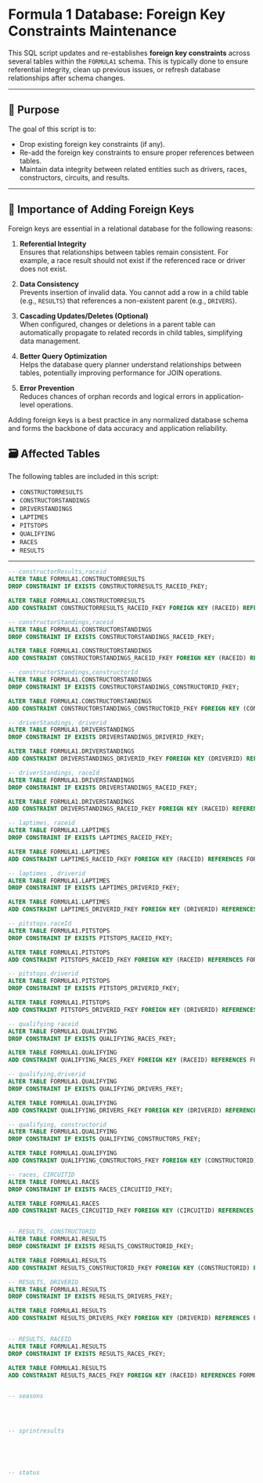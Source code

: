 # Formula 1 Database: Foreign Key Constraints Maintenance

This SQL script updates and re-establishes **foreign key constraints** across several tables within the `FORMULA1` schema. This is typically done to ensure referential integrity, clean up previous issues, or refresh database relationships after schema changes.

---

## 📄 Purpose

The goal of this script is to:
- Drop existing foreign key constraints (if any).
- Re-add the foreign key constraints to ensure proper references between tables.
- Maintain data integrity between related entities such as drivers, races, constructors, circuits, and results.

---

## 🔐 Importance of Adding Foreign Keys

Foreign keys are essential in a relational database for the following reasons:

1. **Referential Integrity**  
   Ensures that relationships between tables remain consistent. For example, a race result should not exist if the referenced race or driver does not exist.

2. **Data Consistency**  
   Prevents insertion of invalid data. You cannot add a row in a child table (e.g., `RESULTS`) that references a non-existent parent (e.g., `DRIVERS`).

3. **Cascading Updates/Deletes (Optional)**  
   When configured, changes or deletions in a parent table can automatically propagate to related records in child tables, simplifying data management.

4. **Better Query Optimization**  
   Helps the database query planner understand relationships between tables, potentially improving performance for JOIN operations.

5. **Error Prevention**  
   Reduces chances of orphan records and logical errors in application-level operations.

Adding foreign keys is a best practice in any normalized database schema and forms the backbone of data accuracy and application reliability.

## 🗃️ Affected Tables

The following tables are included in this script:

- `CONSTRUCTORRESULTS`
- `CONSTRUCTORSTANDINGS`
- `DRIVERSTANDINGS`
- `LAPTIMES`
- `PITSTOPS` 
- `QUALIFYING`
- `RACES`
- `RESULTS`

---



```sql
-- constructorResults,raceid
ALTER TABLE FORMULA1.CONSTRUCTORRESULTS
DROP CONSTRAINT IF EXISTS CONSTRUCTORRESULTS_RACEID_FKEY;

ALTER TABLE FORMULA1.CONSTRUCTORRESULTS
ADD CONSTRAINT CONSTRUCTORRESULTS_RACEID_FKEY FOREIGN KEY (RACEID) REFERENCES FORMULA1.RACES (RACEID);

-- constructorStandings,raceid
ALTER TABLE FORMULA1.CONSTRUCTORSTANDINGS
DROP CONSTRAINT IF EXISTS CONSTRUCTORSTANDINGS_RACEID_FKEY;

ALTER TABLE FORMULA1.CONSTRUCTORSTANDINGS
ADD CONSTRAINT CONSTRUCTORSTANDINGS_RACEID_FKEY FOREIGN KEY (RACEID) REFERENCES FORMULA1.RACES (RACEID);

-- constructorStandings,constructorId
ALTER TABLE FORMULA1.CONSTRUCTORSTANDINGS
DROP CONSTRAINT IF EXISTS CONSTRUCTORSTANDINGS_CONSTRUCTORID_FKEY;

ALTER TABLE FORMULA1.CONSTRUCTORSTANDINGS
ADD CONSTRAINT CONSTRUCTORSTANDINGS_CONSTRUCTORID_FKEY FOREIGN KEY (CONSTRUCTORID) REFERENCES FORMULA1.CONSTRUCTORS (CONSTRUCTORID);

-- driverStandings, driverid 
ALTER TABLE FORMULA1.DRIVERSTANDINGS
DROP CONSTRAINT IF EXISTS DRIVERSTANDINGS_DRIVERID_FKEY;

ALTER TABLE FORMULA1.DRIVERSTANDINGS
ADD CONSTRAINT DRIVERSTANDINGS_DRIVERID_FKEY FOREIGN KEY (DRIVERID) REFERENCES FORMULA1.DRIVERS (DRIVERID);

-- driverStandings, raceId 
ALTER TABLE FORMULA1.DRIVERSTANDINGS
DROP CONSTRAINT IF EXISTS DRIVERSTANDINGS_RACEID_FKEY;

ALTER TABLE FORMULA1.DRIVERSTANDINGS
ADD CONSTRAINT DRIVERSTANDINGS_RACEID_FKEY FOREIGN KEY (RACEID) REFERENCES FORMULA1.RACES (RACEID);

-- laptimes, raceid
ALTER TABLE FORMULA1.LAPTIMES
DROP CONSTRAINT IF EXISTS LAPTIMES_RACEID_FKEY;

ALTER TABLE FORMULA1.LAPTIMES
ADD CONSTRAINT LAPTIMES_RACEID_FKEY FOREIGN KEY (RACEID) REFERENCES FORMULA1.RACES (RACEID);

-- laptimes , driverid
ALTER TABLE FORMULA1.LAPTIMES
DROP CONSTRAINT IF EXISTS LAPTIMES_DRIVERID_FKEY;

ALTER TABLE FORMULA1.LAPTIMES
ADD CONSTRAINT LAPTIMES_DRIVERID_FKEY FOREIGN KEY (DRIVERID) REFERENCES FORMULA1.DRIVERS (DRIVERID);

-- pitstops.raceId
ALTER TABLE FORMULA1.PITSTOPS
DROP CONSTRAINT IF EXISTS PITSTOPS_RACEID_FKEY;

ALTER TABLE FORMULA1.PITSTOPS
ADD CONSTRAINT PITSTOPS_RACEID_FKEY FOREIGN KEY (RACEID) REFERENCES FORMULA1.RACES (RACEID);

-- pitstops.driverid
ALTER TABLE FORMULA1.PITSTOPS
DROP CONSTRAINT IF EXISTS PITSTOPS_DRIVERID_FKEY;

ALTER TABLE FORMULA1.PITSTOPS
ADD CONSTRAINT PITSTOPS_DRIVERID_FKEY FOREIGN KEY (DRIVERID) REFERENCES FORMULA1.DRIVERS (DRIVERID);

-- qualifying raceid  
ALTER TABLE FORMULA1.QUALIFYING
DROP CONSTRAINT IF EXISTS QUALIFYING_RACES_FKEY;

ALTER TABLE FORMULA1.QUALIFYING
ADD CONSTRAINT QUALIFYING_RACES_FKEY FOREIGN KEY (RACEID) REFERENCES FORMULA1.RACES (RACEID);

-- qualifying,driverid
ALTER TABLE FORMULA1.QUALIFYING
DROP CONSTRAINT IF EXISTS QUALIFYING_DRIVERS_FKEY;

ALTER TABLE FORMULA1.QUALIFYING
ADD CONSTRAINT QUALIFYING_DRIVERS_FKEY FOREIGN KEY (DRIVERID) REFERENCES FORMULA1.DRIVERS (DRIVERID);

-- qualifying, constructorid
ALTER TABLE FORMULA1.QUALIFYING
DROP CONSTRAINT IF EXISTS QUALIFYING_CONSTRUCTORS_FKEY;

ALTER TABLE FORMULA1.QUALIFYING
ADD CONSTRAINT QUALIFYING_CONSTRUCTORS_FKEY FOREIGN KEY (CONSTRUCTORID) REFERENCES FORMULA1.CONSTRUCTORS (CONSTRUCTORID);

-- races, CIRCUITID
ALTER TABLE FORMULA1.RACES
DROP CONSTRAINT IF EXISTS RACES_CIRCUITID_FKEY;

ALTER TABLE FORMULA1.RACES
ADD CONSTRAINT RACES_CIRCUITID_FKEY FOREIGN KEY (CIRCUITID) REFERENCES FORMULA1.CIRCUITS(CIRCUITID);


-- RESULTS, CONSTRUCTORID
ALTER TABLE FORMULA1.RESULTS
DROP CONSTRAINT IF EXISTS RESULTS_CONSTRUCTORID_FKEY;

ALTER TABLE FORMULA1.RESULTS
ADD CONSTRAINT RESULTS_CONSTRUCTORID_FKEY FOREIGN KEY (CONSTRUCTORID) REFERENCES FORMULA1.CONSTRUCTORS(CONSTRUCTORID);

-- RESULTS, DRIVERID
ALTER TABLE FORMULA1.RESULTS
DROP CONSTRAINT IF EXISTS RESULTS_DRIVERS_FKEY;

ALTER TABLE FORMULA1.RESULTS
ADD CONSTRAINT RESULTS_DRIVERS_FKEY FOREIGN KEY (DRIVERID) REFERENCES FORMULA1.DRIVERS (DRIVERID);


-- RESULTS, RACEID
ALTER TABLE FORMULA1.RESULTS
DROP CONSTRAINT IF EXISTS RESULTS_RACES_FKEY;

ALTER TABLE FORMULA1.RESULTS
ADD CONSTRAINT RESULTS_RACES_FKEY FOREIGN KEY (RACEID) REFERENCES FORMULA1.RACES (RACEID);


-- seasons




-- sprintresults





-- status 











